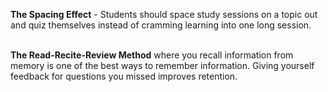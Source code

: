 <p><strong>The Spacing Effect</strong><span style=font-weight: 400;> - Students should space study sessions on a topic out and quiz themselves instead of cramming learning into one long session.</span></p>  <p><span style=font-weight: 400;><br></span><strong>The Read-Recite-Review Method</strong><span style=font-weight: 400;> where you recall information from memory is one of the best ways to remember information. Giving yourself feedback for questions you missed improves retention.</span></p>